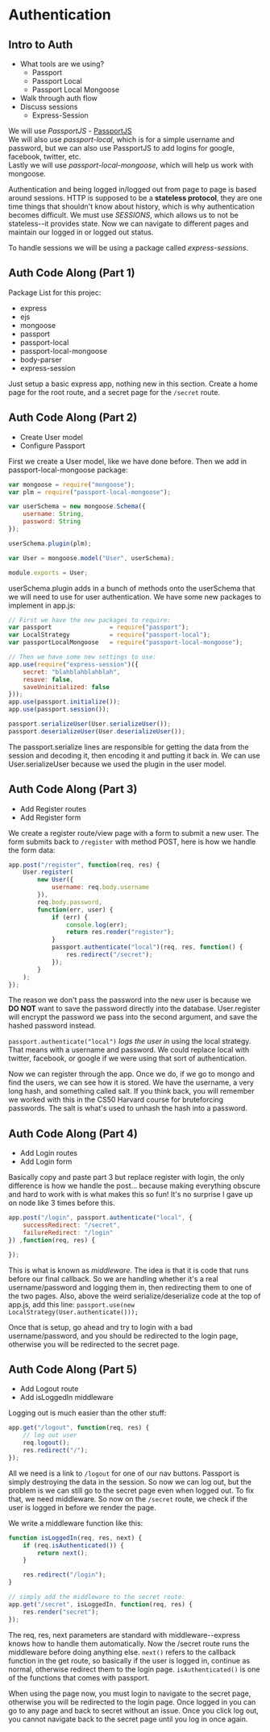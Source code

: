 # Authentication

## Intro to Auth

* What tools are we using?
	* Passport
	* Passport Local
	* Passport Local Mongoose
* Walk through auth flow
* Discuss sessions
	* Express-Session

We will use *PassportJS* - [PassportJS](http://www.passportjs.org)  
We will also use *passport-local*, which is for a simple username and password, but we can also use PassportJS to add logins for google, facebook, twitter, etc.  
Lastly we will use *passport-local-mongoose*, which will help us work with mongoose.  

Authentication and being logged in/logged out from page to page is based around sessions. HTTP is supposed to be a **stateless protocol**, they are one time things that shouldn't know about history, which is why authentication becomes difficult. We must use *SESSIONS*, which allows us to not be stateless--it provides state. Now we can navigate to different pages and maintain our logged in or logged out status.  

To handle sessions we will be using a package called *express-sessions*.

## Auth Code Along (Part 1)  

Package List for this projec:

* express
* ejs
* mongoose
* passport
* passport-local
* passport-local-mongoose
* body-parser
* express-session

Just setup a basic express app, nothing new in this section. Create a home page for the root route, and a secret page for the `/secret` route.

## Auth Code Along (Part 2)

* Create User model
* Configure Passport

First we create a User model, like we have done before. Then we add in passport-local-mongoose package:

```javascript
var mongoose = require("mongoose");
var plm = require("passport-local-mongoose");

var userSchema = new mongoose.Schema({
	username: String,
	password: String
});

userSchema.plugin(plm);

var User = mongoose.model("User", userSchema);

module.exports = User;
```

userSchema.plugin adds in a bunch of methods onto the userSchema that we will need to use for user authentication. We have some new packages to implement in app.js:  

```javascript
// First we have the new packages to require:
var passport 				= require("passport");
var LocalStrategy			= require("passport-local");
var passportLocalMongoose	= require("passport-local-mongoose");

// Then we have some new settings to use:
app.use(require("express-session")({
	secret: "blahblahblahblah",
	resave: false,
	saveUninitialized: false
}));
app.use(passport.initialize());
app.use(passport.session());

passport.serializeUser(User.serializeUser());
passport.deserializeUser(User.deserializeUser());
```

The passport.serialize lines are responsible for getting the data from the session and decoding it, then encoding it and putting it back in. We can use User.serializeUser because we used the plugin in the user model.

## Auth Code Along (Part 3)

* Add Register routes
* Add Register form

We create a register route/view page with a form to submit a new user. The form submits back to `/register` with method POST, here is how we handle the form data:

```javascript
app.post("/register", function(req, res) {
	User.register(
		new User({
			username: req.body.username
		}), 
		req.body.password,
		function(err, user) {
			if (err) {
				console.log(err);
				return res.render("register");
			}
			passport.authenticate("local")(req, res, function() {
				res.redirect("/secret");
			});
		}
	);
});
```

The reason we don't pass the password into the new user is because we **DO NOT** want to save the password directly into the database. User.register will encrypt the password we pass into the second argument, and save the hashed password instead.  

`passport.authenticate("local")` *logs the user in* using the local strategy. That means with a username and password. We could replace local with twitter, facebook, or google if we were using that sort of authentication.  

Now we can register through the app. Once we do, if we go to mongo and find the users, we can see how it is stored. We have the username, a very long hash, and something called salt. If you think back, you will remember we worked with this in the CS50 Harvard course for bruteforcing passwords. The salt is what's used to unhash the hash into a password.

## Auth Code Along (Part 4)

* Add Login routes
* Add Login form

Basically copy and paste part 3 but replace register with login, the only difference is how we handle the post... because making everything obscure and hard to work with is what makes this so fun! It's no surprise I gave up on node like 3 times before this.

```javascript
app.post("/login", passport.authenticate("local", {
	successRedirect: "/secret",
	failureRedirect: "/login"
}) ,function(req, res) {

});
```

This is what is known as *middleware*. The idea is that it is code that runs before our final callback. So we are handling whether it's a real username/password and logging them in, then redirecting them to one of the two pages. Also, above the weird serialize/deserialize code at the top of app.js, add this line: `passport.use(new LocalStrategy(User.authenticate()));`  

Once that is setup, go ahead and try to login with a bad username/password, and you should be redirected to the login page, otherwise you will be redirected to the secret page.  

## Auth Code Along (Part 5)

* Add Logout route
* Add isLoggedIn middleware

Logging out is much easier than the other stuff:

```javascript
app.get("/logout", function(req, res) {
	// log out user
	req.logout();
	res.redirect("/");
});
```

All we need is a link to `/logout` for one of our nav buttons. Passport is simply destroying the data in the session. So now we can log out, but the problem is we can still go to the secret page even when logged out. To fix that, we need middleware. So now on the `/secret` route, we check if the user is logged in before we render the page.  

We write a middleware function like this:

```javascript
function isLoggedIn(req, res, next) {
	if (req.isAuthenticated()) {
		return next();
	}

	res.redirect("/login");
}

// simply add the middleware to the secret route:
app.get("/secret", isLoggedIn, function(req, res) {
	res.render("secret");
});
```

The req, res, next parameters are standard with middleware--express knows how to handle them automatically. Now the /secret route runs the middleware before doing anything else. `next()` refers to the callback function in the get route, so basically if the user is logged in, continue as normal, otherwise redirect them to the login page. `isAuthenticated()` is one of the functions that comes with passport.  

When using the page now, you must login to navigate to the secret page, otherwise you will be redirected to the login page. Once logged in you can go to any page and back to secret without an issue. Once you click log out, you cannot navigate back to the secret page until you log in once again.